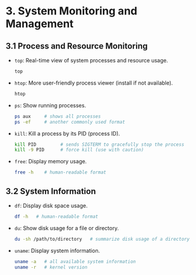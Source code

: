 
# 3. System Monitoring and Management

## 3.1 Process and Resource Monitoring
- `top`: Real-time view of system processes and resource usage.
  ```bash
  top
  ```
- `htop`: More user-friendly process viewer (install if not available).
  ```bash
  htop
  ```
- `ps`: Show running processes.
  ```bash
  ps aux     # shows all processes
  ps -ef     # another commonly used format
  ```
- `kill`: Kill a process by its PID (process ID).
  ```bash
  kill PID         # sends SIGTERM to gracefully stop the process
  kill -9 PID      # force kill (use with caution)
  ```
- `free`: Display memory usage.
  ```bash
  free -h    # human-readable format
  ```

## 3.2 System Information
- `df`: Display disk space usage.
  ```bash
  df -h   # human-readable format
  ```
- `du`: Show disk usage for a file or directory.
  ```bash
  du -sh /path/to/directory   # summarize disk usage of a directory
  ```
- `uname`: Display system information.
  ```bash
  uname -a   # all available system information
  uname -r   # kernel version
  ```
